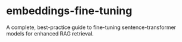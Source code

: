 # embeddings-fine-tuning
A complete, best-practice guide to fine-tuning sentence-transformer models for enhanced RAG retrieval.
